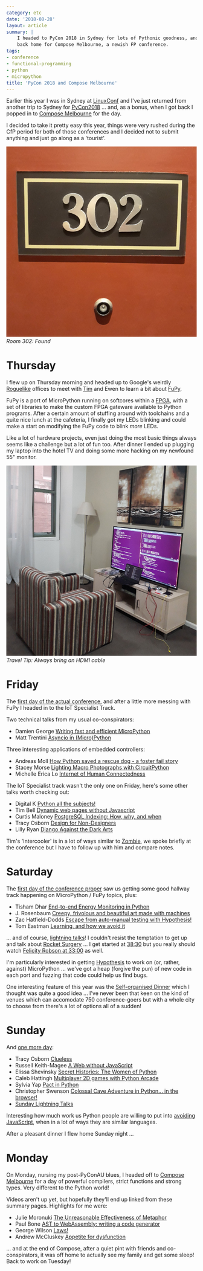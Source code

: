```yaml
---
category: etc
date: '2018-08-28'
layout: article
summary: |
    I headed to PyCon 2018 in Sydney for lots of Pythonic goodness, and then
    back home for Compose Melbourne, a newish FP conference.
tags:
- conference
- functional-programming
- python
- micropython
title: 'PyCon 2018 and Compose Melbourne'
---
```


Earlier this year I was in Sydney at [LinuxConf](../linuxconf-2018-sydney) and I've just 
returned from another trip to Sydney for [PyCon2018](https://2018.pycon-au.org) ...
and, as a bonus, when I got back I popped in to
[Compose Melbourne](http://www.composeconference.org/2018-melbourne/) for the day.

I decided to take it pretty easy this year, things were very rushed during the CfP period
for both of those conferences and I decided not to submit anything and just go along as a 
'tourist'.

![Room 302: Found](img/room302found.jpg)
*Room 302: Found*

Thursday
========

I flew up on Thursday morning and headed up to Google's weirdly
[Roguelike](https://en.wikipedia.org/wiki/Roguelike) offices to meet with
[Tim](https://github.com/mithro) and Ewen to learn a bit about
[FuPy](https://fupy.github.io/).

FuPy is a port of MicroPython running on softcores within a [FPGA](https://en.wikipedia.org/wiki/Field-programmable_gate_array),
with a set of libraries to make the custom FPGA gateware available to Python programs.
After a certain amount of stuffing around with toolchains and a quite nice lunch at
the cafeteria, I finally got my LEDs blinking and could make a start on modifying
the FuPy code to blink *more* LEDs.

Like a lot of hardware projects, even just doing the most basic things always seems
like a challenge but a lot of fun too.  After dinner I ended up plugging my laptop into
the hotel TV and doing some more hacking on my newfound 55" monitor.

![Travel Tip: Always bring an HDMI cable.](img/havewegotatelly.jpg)
*Travel Tip: Always bring an HDMI cable*

Friday
======

The [first day of the actual conference](https://2018.pycon-au.org/schedule/friday),
and after a little more messing with FuPy I headed in to the IoT Specialist Track.

Two technical talks from my usual co-conspirators:

* Damien George [Writing fast and efficient MicroPython](https://2018.pycon-au.org/talks/45358-writing-fast-and-efficient-micropython/) 
* Matt Trentini [Asyncio in (Micro)Python](https://2018.pycon-au.org/talks/45338-asyncio-in-micropython/)

Three interesting applications of embedded controllers:

* Andreas Moll [How Python saved a rescue dog - a foster fail story](https://2018.pycon-au.org/talks/45067-how-python-saved-a-rescue-dog-a-foster-fail-story/)
* Stacey Morse [Lighting Macro Photographs with CircuitPython](https://2018.pycon-au.org/talks/45177-lighting-macro-photographs-with-circuitpython/)
* Michelle Erica Lo [Internet of Human Connectedness](https://2018.pycon-au.org/talks/44085-internet-of-human-connectedness-how-my-iot-project-increased-my-connectedness-with-the-world/)

The IoT Specialist track wasn't the only one on Friday, here's some other talks
worth checking out:

* Digital K [Python all the subjects!](https://2018.pycon-au.org/talks/45316-python-all-the-subjects/)
* Tim Bell [Dynamic web pages without Javascript](https://2018.pycon-au.org/talks/45351-dynamic-web-pages-without-javascript/)
* Curtis Maloney [PostgreSQL Indexing: How, why, and when](https://2018.pycon-au.org/talks/42913-postgresql-indexing-how-why-and-when/)
* Tracy Osborn [Design for Non-Designers](https://2018.pycon-au.org/talks/43052-design-for-nondesigners/)
* Lilly Ryan [Django Against the Dark Arts](https://2018.pycon-au.org/talks/45196-django-against-the-dark-arts/)

Tim's 'Intercooler' is in a lot of ways similar to [Zombie](../zombie-remote-control-of-the-dom/),
we spoke briefly at the conference but I have to follow up with him and compare notes.

Saturday
========

The [first day of the conference proper](https://2018.pycon-au.org/schedule/saturday) saw us 
getting some good hallway track happening on MicroPython / FuPy topics, plus:

* Tisham Dhar [End-to-end Energy Monitoring in Python](https://2018.pycon-au.org/talks/45073-endtoend-energy-monitoring-in-python/)
* J. Rosenbaum [Creepy, frivolous and beautiful art made with machines](https://2018.pycon-au.org/talks/45247-creepy-frivolous-and-beautiful-art-made-with-machines/)
* Zac Hatfield-Dodds [Escape from auto-manual testing with Hypothesis!](https://2018.pycon-au.org/talks/44889-escape-from-automanual-testing-with-hypothesis/)
* Tom Eastman [Learning, and how we avoid it](https://2018.pycon-au.org/talks/tom)

... and of course, [lightning talks](https://2018.pycon-au.org/talks/997a-lightning-talks/)!
I couldn't resist the temptation to get up and talk about
[Rocket Surgery](../rocket-surgery-airborne-iot-telemetry-buzzconf/) ...
I get started at [38:30](https://youtu.be/BmWLhVMWC9I?t=2317) but you really should watch
[Felicity Robson at 33:00](https://youtu.be/BmWLhVMWC9I?t=1962) as well.

I'm particularly interested in getting [Hypothesis](https://hypothesis.works/)
to work on (or, rather, against) MicroPython ... we've got a heap (forgive the pun)
of new code in each port and fuzzing that code could help us find bugs.

One interesting feature of this year was the
[Self-organised Dinner](https://2018.pycon-au.org/talks/601-selforganiseddinner/) 
which I thought was quite a good idea ... I've never been that keen on the kind
of venues which can accomodate 750 conference-goers but with a whole city to choose
from there's a lot of options all of a sudden!

Sunday
======

And [one more day](https://2018.pycon-au.org/schedule/sunday):

* Tracy Osborn [Clueless](https://2018.pycon-au.org/talks/tracy) 
* Russell Keith-Magee [A Web without JavaScript](https://2018.pycon-au.org/talks/43077-a-web-without-javascript/)
* Elissa Shevinsky [Secret Histories: The Women of Python](https://2018.pycon-au.org/talks/41951-secret-histories-the-women-of-python/)
* Caleb Hattingh [Multiplayer 2D games with Python Arcade](https://2018.pycon-au.org/talks/45332-multiplayer-2d-games-with-python-arcade/)
* Sylvia Yap [Pact in Python](https://2018.pycon-au.org/talks/44811-pact-in-python/)
* Christopher Swenson [Colossal Cave Adventure in Python... in the browser!](https://2018.pycon-au.org/talks/45228-colossal-cave-adventure-in-python-in-the-browser/)
* [Sunday Lightning Talks](https://2018.pycon-au.org/lightning-talks)

Interesting how much work us Python people are willing to put into
[avoiding JavaScript](https://nick.zoic.org/art/python-in-the-browser/),
when in a lot of ways they are similar languages.

After a pleasant dinner I flew home Sunday night ... 

Monday
======

On Monday, nursing my post-PyConAU blues, I headed off to [Compose Melbourne](http://www.composeconference.org/2018-melbourne/) for a day of powerful compilers, strict functions and strong types.
Very different to the Python world!

Videos aren't up yet, but hopefully they'll end up linked from these summary pages.
Highlights for me were:

* Julie Moronuki [The Unreasonable Effectiveness of Metaphor](http://www.composeconference.org/2018-melbourne/speakers/#julie_moronuki)
* Paul Bone [AST to WebAssembly: writing a code generator](http://www.composeconference.org/2018-melbourne/speakers/#dr_paul_bone)
* George Wilson [Laws!](http://www.composeconference.org/2018-melbourne/speakers/#george_wilson)
* Andrew McCluskey [Appetite for dysfunction](http://www.composeconference.org/2018-melbourne/speakers/#andrew_mccluskey)

... and at the end of Compose, after a quiet pint with friends and co-conspirators, it was off
home to actually see my family and get some sleep!  Back to work on Tuesday!
